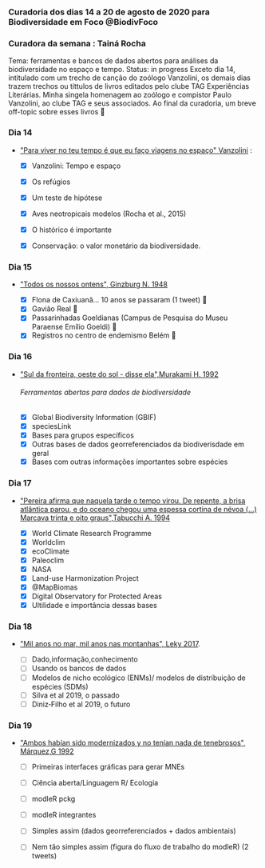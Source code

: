 ### Curadoria dos dias 14 a 20 de agosto de 2020 para Biodiversidade em Foco @BiodivFoco
### Curadora da semana : Tainá Rocha
Tema: ferramentas e bancos de dados abertos para análises da biodiversidade no espaço e tempo. 
Status: in progress
Exceto dia 14, intitulado com um trecho de canção do zoólogo Vanzolini, os demais dias trazem trechos ou títtulos de livros editados pelo clube TAG Experiências Literárias. Minha singela homenagem ao zoólogo e compistor Paulo Vanzolini, ao clube TAG e seus associados. Ao final da curadoria, um breve off-topic sobre esses livros :rose:

### Dia 14
- ["Para viver no teu tempo é que eu faço viagens no espaço" Vanzolini]( https://github.com/Tai-Rocha/Curadoria_Biodiversidade_em_Foco/blob/master/Dia_14/Dia_14.md) :
    
      
   
    - [x] Vanzolini: Tempo e espaço  
    - [x] Os refúgios
    - [x] Um teste de hipótese
    - [x] Aves neotropicais modelos (Rocha et al., 2015)
    - [x] O histórico é importante 
    - [x] Conservação: o valor monetário da biodiversidade.
    

### Dia 15    
- ["Todos os nossos ontens", Ginzburg N. 1948](https://github.com/Tai-Rocha/Curadoria_Biodiversidade_em_Foco/blob/master/Dia_15/Dia_15.md)

    
      
    - [X] Flona de Caxiuanã... 10 anos se passaram (1 tweet) :green_heart:
    - [X] Gavião Real :green_heart:
    - [X] Passarinhadas Goeldianas (Campus de Pesquisa do Museu Paraense Emílio Goeldi) :green_heart:
    - [X] Registros no centro de endemismo Belém :green_heart:
    
### Dia 16    
- ["Sul da fronteira, oeste do sol - disse ela",Murakami H. 1992](https://github.com/Tai-Rocha/Curadoria_Biodiversidade_em_Foco/blob/master/Dia_16/Dia_16.md) 

    

     ###### Ferramentas abertas para dados de biodiversidade
     
     
    - [X] Global Biodiversity Information (GBIF)          
    - [X] speciesLink
    - [X] Bases para grupos específicos
    - [X] Outras bases de dados georreferenciados da biodiverisdade em geral
    - [X] Bases com outras informações importantes sobre espécies
     
### Dia 17     
-  ["Pereira afirma que naquela tarde o tempo virou. De repente, a brisa atlântica parou, e do oceano chegou uma espessa cortina de névoa (...) Marcava trinta e oito graus",Tabucchi A. 1994](https://github.com/Tai-Rocha/Curadoria_Biodiversidade_em_Foco.github.io/blob/master/Dia_17/Dia_17.md)

           
   
     - [X] World Climate Research Programme
     - [X] Worldclim
     - [X] ecoClimate
     - [X] Paleoclim  
     - [x] NASA
     - [x] Land-use Harmonization Project
     - [x] @MapBiomas
     - [x] Digital Observatory for Protected Areas
     - [x] Ultilidade e importância dessas bases   

### Dia 18 
- ["Mil anos no mar, mil anos nas montanhas", Leky 2017](https://github.com/Tai-Rocha/Curadoria_Biodiversidade_em_Foco.github.io/tree/master/Dia_18). 
      
    - [ ] Dado,informação,conhecimento
    - [ ] Usando os bancos de dados  
    - [ ] Modelos de nicho ecológico (ENMs)/ modelos de distribuição de espécies (SDMs) 
    - [ ] Silva et al 2019, o passado 
    - [ ] Diniz‐Filho et al 2019, o futuro    

### Dia 19
- ["Ambos habían sido modernizados y no tenían nada de tenebrosos", Márquez,G 1992](https://github.com/Tai-Rocha/Curadoria_Biodiversidade_em_Foco.github.io/tree/master/Dia_19)
      
    - [ ] Primeiras interfaces gráficas para gerar MNEs 
    - [ ] Ciência aberta/Linguagem R/ Ecologia 
    - [ ] modleR pckg
    - [ ] modleR integrantes
    - [ ] Simples assim (dados georreferenciados + dados ambientais)
    - [ ] Nem tão simples assim (figura do fluxo de trabalho do modleR) (2 tweets)
      
